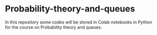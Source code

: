 # Probability-theory-and-queues
In this repository some codes will be stored in Colab notebooks in Python for the course on Probability theory and queues.
